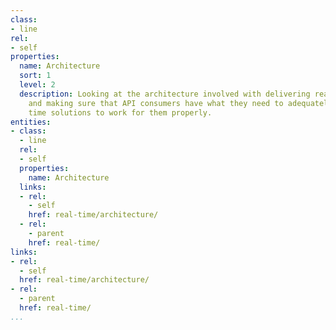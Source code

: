 ```yaml
---
class:
- line
rel:
- self
properties:
  name: Architecture
  sort: 1
  level: 2
  description: Looking at the architecture involved with delivering real time services,
    and making sure that API consumers have what they need to adequately put real
    time solutions to work for them properly.
entities:
- class:
  - line
  rel:
  - self
  properties:
    name: Architecture
  links:
  - rel:
    - self
    href: real-time/architecture/
  - rel:
    - parent
    href: real-time/
links:
- rel:
  - self
  href: real-time/architecture/
- rel:
  - parent
  href: real-time/
...
```

